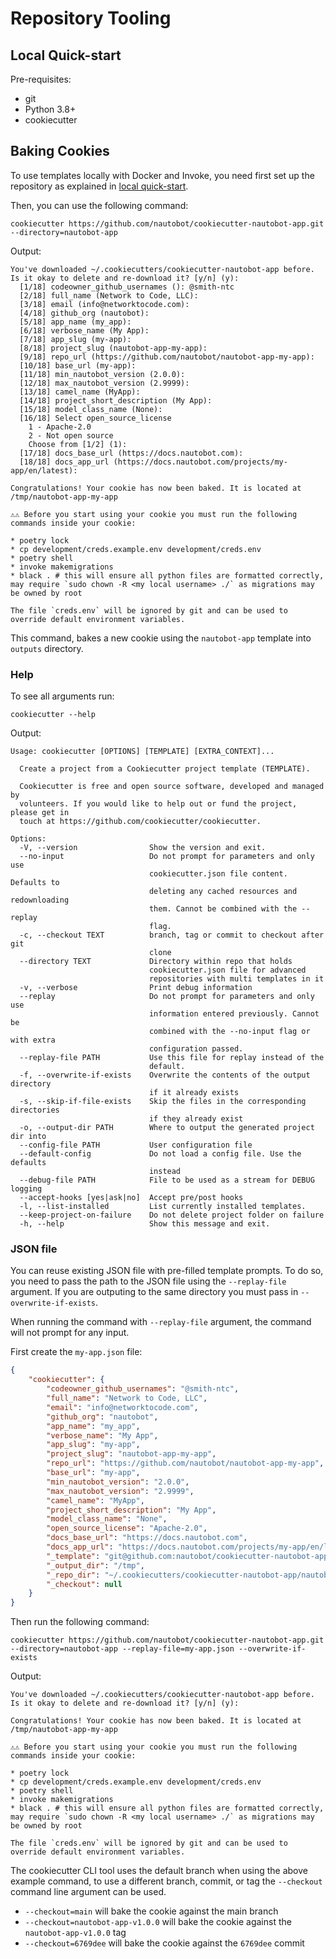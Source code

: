 # Repository Tooling

## Local Quick-start

Pre-requisites:

- git
- Python 3.8+
- cookiecutter

## Baking Cookies

To use templates locally with Docker and Invoke, you need first set up the repository as explained in [local quick-start](#local-quick-start).

Then, you can use the following command:

```shell
cookiecutter https://github.com/nautobot/cookiecutter-nautobot-app.git --directory=nautobot-app
```

Output:

```shell
You've downloaded ~/.cookiecutters/cookiecutter-nautobot-app before. Is it okay to delete and re-download it? [y/n] (y): 
  [1/18] codeowner_github_usernames (): @smith-ntc
  [2/18] full_name (Network to Code, LLC): 
  [3/18] email (info@networktocode.com): 
  [4/18] github_org (nautobot): 
  [5/18] app_name (my_app): 
  [6/18] verbose_name (My App): 
  [7/18] app_slug (my-app): 
  [8/18] project_slug (nautobot-app-my-app): 
  [9/18] repo_url (https://github.com/nautobot/nautobot-app-my-app): 
  [10/18] base_url (my-app): 
  [11/18] min_nautobot_version (2.0.0): 
  [12/18] max_nautobot_version (2.9999): 
  [13/18] camel_name (MyApp): 
  [14/18] project_short_description (My App): 
  [15/18] model_class_name (None): 
  [16/18] Select open_source_license
    1 - Apache-2.0
    2 - Not open source
    Choose from [1/2] (1): 
  [17/18] docs_base_url (https://docs.nautobot.com): 
  [18/18] docs_app_url (https://docs.nautobot.com/projects/my-app/en/latest): 

Congratulations! Your cookie has now been baked. It is located at /tmp/nautobot-app-my-app

⚠️⚠️ Before you start using your cookie you must run the following commands inside your cookie:

* poetry lock
* cp development/creds.example.env development/creds.env
* poetry shell
* invoke makemigrations
* black . # this will ensure all python files are formatted correctly, may require `sudo chown -R <my local username> ./` as migrations may be owned by root

The file `creds.env` will be ignored by git and can be used to override default environment variables.
```

This command, bakes a new cookie using the `nautobot-app` template into `outputs` directory.

### Help

To see all arguments run:

```shell
cookiecutter --help
```

Output:

```shell
Usage: cookiecutter [OPTIONS] [TEMPLATE] [EXTRA_CONTEXT]...

  Create a project from a Cookiecutter project template (TEMPLATE).

  Cookiecutter is free and open source software, developed and managed by
  volunteers. If you would like to help out or fund the project, please get in
  touch at https://github.com/cookiecutter/cookiecutter.

Options:
  -V, --version                Show the version and exit.
  --no-input                   Do not prompt for parameters and only use
                               cookiecutter.json file content. Defaults to
                               deleting any cached resources and redownloading
                               them. Cannot be combined with the --replay
                               flag.
  -c, --checkout TEXT          branch, tag or commit to checkout after git
                               clone
  --directory TEXT             Directory within repo that holds
                               cookiecutter.json file for advanced
                               repositories with multi templates in it
  -v, --verbose                Print debug information
  --replay                     Do not prompt for parameters and only use
                               information entered previously. Cannot be
                               combined with the --no-input flag or with extra
                               configuration passed.
  --replay-file PATH           Use this file for replay instead of the
                               default.
  -f, --overwrite-if-exists    Overwrite the contents of the output directory
                               if it already exists
  -s, --skip-if-file-exists    Skip the files in the corresponding directories
                               if they already exist
  -o, --output-dir PATH        Where to output the generated project dir into
  --config-file PATH           User configuration file
  --default-config             Do not load a config file. Use the defaults
                               instead
  --debug-file PATH            File to be used as a stream for DEBUG logging
  --accept-hooks [yes|ask|no]  Accept pre/post hooks
  -l, --list-installed         List currently installed templates.
  --keep-project-on-failure    Do not delete project folder on failure
  -h, --help                   Show this message and exit.
```

### JSON file

You can reuse existing JSON file with pre-filled template prompts. To do so, you need to pass the path to the JSON file using the `--replay-file` argument. If you are outputing to the same directory you must pass in `--overwrite-if-exists`.

When running the command with `--replay-file` argument, the command will not prompt for any input.

First create the `my-app.json` file:

```json
{
    "cookiecutter": {
        "codeowner_github_usernames": "@smith-ntc",
        "full_name": "Network to Code, LLC",
        "email": "info@networktocode.com",
        "github_org": "nautobot",
        "app_name": "my_app",
        "verbose_name": "My App",
        "app_slug": "my-app",
        "project_slug": "nautobot-app-my-app",
        "repo_url": "https://github.com/nautobot/nautobot-app-my-app",
        "base_url": "my-app",
        "min_nautobot_version": "2.0.0",
        "max_nautobot_version": "2.9999",
        "camel_name": "MyApp",
        "project_short_description": "My App",
        "model_class_name": "None",
        "open_source_license": "Apache-2.0",
        "docs_base_url": "https://docs.nautobot.com",
        "docs_app_url": "https://docs.nautobot.com/projects/my-app/en/latest",
        "_template": "git@github.com:nautobot/cookiecutter-nautobot-app.git",
        "_output_dir": "/tmp",
        "_repo_dir": "~/.cookiecutters/cookiecutter-nautobot-app/nautobot-app",
        "_checkout": null
    }
}
```

Then run the following command:

```shell
cookiecutter https://github.com/nautobot/cookiecutter-nautobot-app.git --directory=nautobot-app --replay-file=my-app.json --overwrite-if-exists
```

Output:

```shell
You've downloaded ~/.cookiecutters/cookiecutter-nautobot-app before. Is it okay to delete and re-download it? [y/n] (y): 

Congratulations! Your cookie has now been baked. It is located at /tmp/nautobot-app-my-app

⚠️⚠️ Before you start using your cookie you must run the following commands inside your cookie:

* poetry lock
* cp development/creds.example.env development/creds.env
* poetry shell
* invoke makemigrations
* black . # this will ensure all python files are formatted correctly, may require `sudo chown -R <my local username> ./` as migrations may be owned by root

The file `creds.env` will be ignored by git and can be used to override default environment variables.
```

The cookiecutter CLI tool uses the default branch when using the above example command, to use a different branch, commit, or tag the `--checkout` command line argument can be used.

- `--checkout=main` will bake the cookie against the main branch
- `--checkout=nautobot-app-v1.0.0` will bake the cookie against the `nautobot-app-v1.0.0` tag
- `--checkout=6769dee` will bake the cookie against the `6769dee` commit
